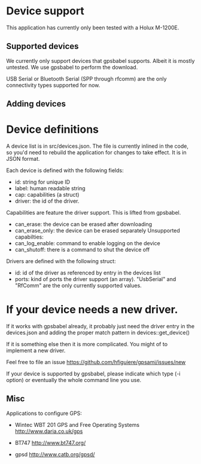 Device support
==============

This application has currently only been tested with a Holux M-1200E.

Supported devices
-----------------

We currently only support devices that gpsbabel supports. Albeit it is
mostly untested. We use gpsbabel to perform the download.

USB Serial or Bluetooth Serial (SPP through rfcomm) are the only
connectivity types supported for now.

Adding devices
--------------

# Device definitions

A device list is in src/devices.json. The file is currently inlined in
the code, so you'd need to rebuild the application for changes to take
effect. It is in JSON format.

Each device is defined with the following fields:

* id: string for unique ID
* label: human readable string
* cap: capabilities (a struct)
* driver: the id of the driver.

Capabilities are feature the driver support. This is lifted from
gpsbabel.
* can_erase: the device can be erased after downloading
* can_erase_only: the device can be erased separately
Unsupported capabilties:
* can_log_enable: command to enable logging on the device
* can_shutoff: there is a command to shut the device off

Drivers are defined with the following struct:
* id: id of the driver as referenced by entry in the devices list
* ports: kind of ports the driver support (an array). "UsbSerial" and
  "RfComm" are the only currently supported values.

# If your device needs a new driver.

If it works with gpsbabel already, it probably just need the driver
entry in the devices.json and adding the proper match pattern in
devices::get_device()

If it is something else then it is more complicated. You might of to
implement a new driver.

Feel free to file an issue https://github.com/hfiguiere/gpsami/issues/new

If your device is supported by gpsbabel, please indicate which type
(-i option) or eventually the whole command line you use.

Misc
----

Applications to configure GPS:

* Wintec WBT 201 GPS and Free Operating Systems http://www.daria.co.uk/gps

* BT747 http://www.bt747.org/

* gpsd http://www.catb.org/gpsd/
